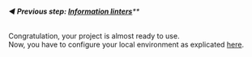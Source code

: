 ######  **◀️ Previous step: [Information linters](./07-information-linters.md)****

Congratulation, your project is almost ready to use.<br>
Now, you have to configure your local environment as explicated [here](../install-local-environment.md).

